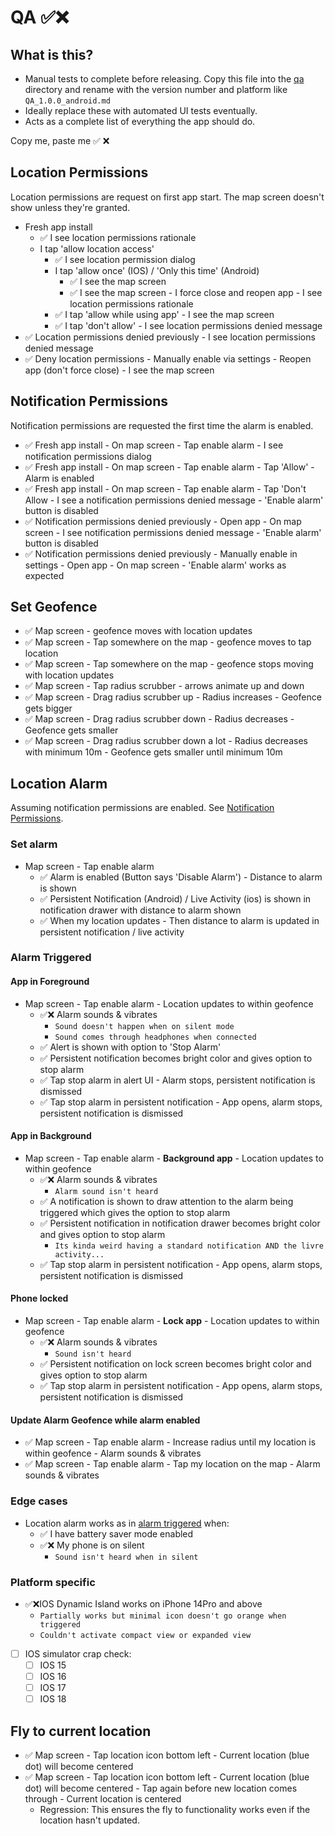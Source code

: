 # QA ✅❌

## What is this?

- Manual tests to complete before releasing. Copy this file into the [qa]() directory and rename
  with the version number and platform like `QA_1.0.0_android.md`
- Ideally replace these with automated UI tests eventually.
- Acts as a complete list of everything the app should do.

Copy me, paste me ✅ ❌

## Location Permissions

Location permissions are request on first app start. The map screen doesn't show unless they're
granted.

- Fresh app install
    - ✅ I see location permissions rationale
    - I tap 'allow location access'
        - ✅ I see location permission dialog
        - I tap 'allow once' (IOS) / 'Only this time' (Android)
            - ✅ I see the map screen
            - ✅ I see the map screen - I force close and reopen app - I see location permissions
              rationale
        - ✅ I tap 'allow while using app' - I see the map screen
        - ✅ I tap 'don't allow' - I see location permissions denied message
- ✅ Location permissions denied previously - I see location permissions denied message
- ✅ Deny location permissions - Manually enable via settings - Reopen app (don't force close) - I
  see the map screen

## Notification Permissions

Notification permissions are requested the first time the alarm is enabled.

- ✅ Fresh app install - On map screen - Tap enable alarm - I see notification permissions dialog
- ✅ Fresh app install - On map screen - Tap enable alarm - Tap 'Allow' - Alarm is enabled
- ✅ Fresh app install - On map screen - Tap enable alarm - Tap 'Don't Allow - I see a notification
  permissions denied message - 'Enable alarm' button is disabled
- ✅ Notification permissions denied previously - Open app - On map screen - I see notification
  permissions
  denied message - 'Enable alarm' button is disabled
- ✅ Notification permissions denied previously - Manually enable in settings - Open app - On map
  screen - 'Enable alarm' works as expected

## Set Geofence

- ✅ Map screen - geofence moves with location updates
- ✅ Map screen - Tap somewhere on the map - geofence moves to tap location
- ✅ Map screen - Tap somewhere on the map - geofence stops moving with location updates
- ✅ Map screen - Tap radius scrubber - arrows animate up and down
- ✅ Map screen - Drag radius scrubber up - Radius increases - Geofence gets bigger
- ✅ Map screen - Drag radius scrubber down - Radius decreases - Geofence gets smaller
- ✅ Map screen - Drag radius scrubber down a lot - Radius decreases with minimum 10m - Geofence
  gets smaller until minimum 10m

## Location Alarm

Assuming notification permissions are enabled.
See [Notification Permissions](#notification-permissions).

### Set alarm

- Map screen - Tap enable alarm
    - ✅ Alarm is enabled (Button says 'Disable Alarm') - Distance to alarm is shown
    - ✅ Persistent Notification (Android) / Live Activity (ios) is shown in notification drawer
      with distance to alarm shown
    - ✅ When my location updates - Then distance to alarm is updated in persistent notification /
      live activity

### Alarm Triggered

#### App in Foreground

- Map screen - Tap enable alarm - Location updates to within geofence
    - ✅❌ Alarm sounds & vibrates
        - `Sound doesn't happen when on silent mode`
        - `Sound comes through headphones when connected`
    - ✅ Alert is shown with option to 'Stop Alarm'
    - ✅ Persistent notification becomes bright color and gives option to stop alarm
    - ✅ Tap stop alarm in alert UI - Alarm stops, persistent notification is dismissed
    - ✅ Tap stop alarm in persistent notification - App opens, alarm stops, persistent
      notification is dismissed

#### App in Background

- Map screen - Tap enable alarm - **Background app** - Location updates to within geofence
    - ✅❌ Alarm sounds & vibrates
        - `Alarm sound isn't heard`
    - ✅ A notification is shown to draw attention to the alarm being triggered which gives the
      option to stop alarm
    - ✅ Persistent notification in notification drawer becomes bright color and gives option to
      stop alarm
        - `Its kinda weird having a standard notification AND the livre activity...`
    - ✅ Tap stop alarm in persistent notification - App opens, alarm stops, persistent
      notification is dismissed

#### Phone locked

- Map screen - Tap enable alarm - **Lock app** - Location updates to within geofence
    - ✅❌ Alarm sounds & vibrates
        - `Sound isn't heard`
    - ✅ Persistent notification on lock screen becomes bright color and gives option to stop alarm
    - ✅ Tap stop alarm in persistent notification - App opens, alarm stops, persistent
      notification is dismissed

#### Update Alarm Geofence while alarm enabled

- ✅ Map screen - Tap enable alarm - Increase radius until my location is within geofence - Alarm
  sounds & vibrates
- ✅ Map screen - Tap enable alarm - Tap my location on the map - Alarm sounds & vibrates

### Edge cases

- Location alarm works as in [alarm triggered](#alarm-triggered) when:
    - ✅ I have battery saver mode enabled
    - ✅❌ My phone is on silent
        - `Sound isn't heard when in silent`

### Platform specific

- ✅❌IOS Dynamic Island works on iPhone 14Pro and above
    - `Partially works but minimal icon doesn't go orange when triggered`
    - `Couldn't activate compact view or expanded view`
- [ ] IOS simulator crap check:
    - [ ] IOS 15
    - [ ] IOS 16
    - [ ] IOS 17
    - [ ] IOS 18

## Fly to current location

- ✅ Map screen - Tap location icon bottom left - Current location (blue dot) will become centered
- ✅ Map screen - Tap location icon bottom left - Current location (blue dot) will become
  centered - Tap again before new location comes through - Current location is centered
    - Regression: This ensures the fly to functionality works even if the location hasn't updated.
